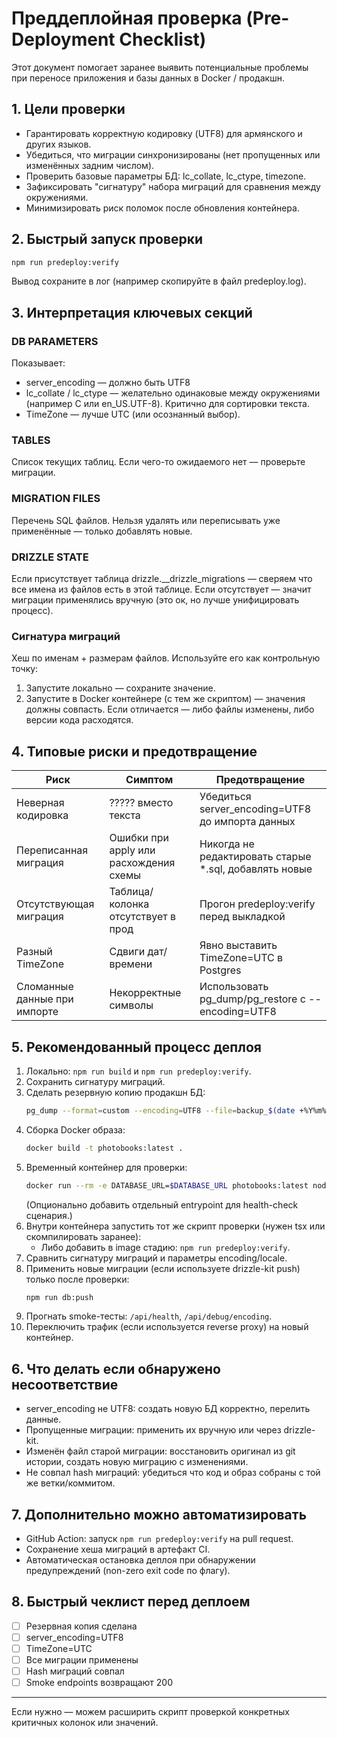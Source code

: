 # Преддеплойная проверка (Pre-Deployment Checklist)

Этот документ помогает заранее выявить потенциальные проблемы при переносе приложения и базы данных в Docker / продакшн.

## 1. Цели проверки
- Гарантировать корректную кодировку (UTF8) для армянского и других языков.
- Убедиться, что миграции синхронизированы (нет пропущенных или изменённых задним числом).
- Проверить базовые параметры БД: lc_collate, lc_ctype, timezone.
- Зафиксировать "сигнатуру" набора миграций для сравнения между окружениями.
- Минимизировать риск поломок после обновления контейнера.

## 2. Быстрый запуск проверки
```bash
npm run predeploy:verify
```
Вывод сохраните в лог (например скопируйте в файл predeploy.log).

## 3. Интерпретация ключевых секций
### DB PARAMETERS
Показывает:
- server_encoding — должно быть UTF8
- lc_collate / lc_ctype — желательно одинаковые между окружениями (например C или en_US.UTF-8). Критично для сортировки текста.
- TimeZone — лучше UTC (или осознанный выбор).

### TABLES
Список текущих таблиц. Если чего-то ожидаемого нет — проверьте миграции.

### MIGRATION FILES
Перечень SQL файлов. Нельзя удалять или переписывать уже применённые — только добавлять новые.

### DRIZZLE STATE
Если присутствует таблица drizzle.__drizzle_migrations — сверяем что все имена из файлов есть в этой таблице.
Если отсутствует — значит миграции применялись вручную (это ок, но лучше унифицировать процесс).

### Сигнатура миграций
Хеш по именам + размерам файлов. Используйте его как контрольную точку:
1. Запустите локально — сохраните значение.
2. Запустите в Docker контейнере (с тем же скриптом) — значения должны совпасть.
Если отличается — либо файлы изменены, либо версии кода расходятся.

## 4. Типовые риски и предотвращение
| Риск | Симптом | Предотвращение |
|------|---------|----------------|
| Неверная кодировка | ????? вместо текста | Убедиться server_encoding=UTF8 до импорта данных |
| Переписанная миграция | Ошибки при apply или расхождения схемы | Никогда не редактировать старые *.sql, добавлять новые |
| Отсутствующая миграция | Таблица/колонка отсутствует в прод | Прогон predeploy:verify перед выкладкой |
| Разный TimeZone | Сдвиги дат/времени | Явно выставить TimeZone=UTC в Postgres |
| Сломанные данные при импорте | Некорректные символы | Использовать pg_dump/pg_restore с --encoding=UTF8 |

## 5. Рекомендованный процесс деплоя
1. Локально: `npm run build` и `npm run predeploy:verify`.
2. Сохранить сигнатуру миграций.
3. Сделать резервную копию продакшн БД: 
   ```bash
   pg_dump --format=custom --encoding=UTF8 --file=backup_$(date +%Y%m%d).dump $DATABASE_URL
   ```
4. Сборка Docker образа:
   ```bash
   docker build -t photobooks:latest .
   ```
5. Временный контейнер для проверки: 
   ```bash
   docker run --rm -e DATABASE_URL=$DATABASE_URL photobooks:latest node dist/server/index.js --check-only
   ```
   (Опционально добавить отдельный entrypoint для health-check сценария.)
6. Внутри контейнера запустить тот же скрипт проверки (нужен tsx или скомпилировать заранее):
   - Либо добавить в image стадию: `npm run predeploy:verify`.
7. Сравнить сигнатуру миграций и параметры encoding/locale.
8. Применить новые миграции (если используете drizzle-kit push) только после проверки:
   ```bash
   npm run db:push
   ```
9. Прогнать smoke-тесты: `/api/health`, `/api/debug/encoding`.
10. Переключить трафик (если используется reverse proxy) на новый контейнер.

## 6. Что делать если обнаружено несоответствие
- server_encoding не UTF8: создать новую БД корректно, перелить данные.
- Пропущенные миграции: применить их вручную или через drizzle-kit.
- Изменён файл старой миграции: восстановить оригинал из git истории, создать новую миграцию с изменениями.
- Не совпал hash миграций: убедиться что код и образ собраны с той же ветки/коммитом.

## 7. Дополнительно можно автоматизировать
- GitHub Action: запуск `npm run predeploy:verify` на pull request.
- Сохранение хеша миграций в артефакт CI.
- Автоматическая остановка деплоя при обнаружении предупреждений (non-zero exit code по флагу).

## 8. Быстрый чеклист перед деплоем
- [ ] Резервная копия сделана
- [ ] server_encoding=UTF8
- [ ] TimeZone=UTC
- [ ] Все миграции применены
- [ ] Hash миграций совпал
- [ ] Smoke endpoints возвращают 200

---
Если нужно — можем расширить скрипт проверкой конкретных критичных колонок или значений.
